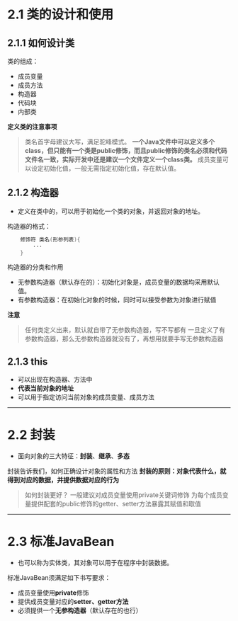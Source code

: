 # 2.1 类的设计和使用

## 2.1.1 如何设计类

类的组成：
- 成员变量
- 成员方法
- 构造器
- 代码块 
- 内部类

**定义类的注意事项**
>类名首字母建议大写，满足驼峰模式。
>**一个Java文件中可以定义多个class，但只能有一个类是public修饰，而且public修饰的类名必须和代码文件名一致，实际开发中还是建议一个文件定义一个class类。**
>成员变量可以设定初始化值，一般无需指定初始化值，存在默认值。

## 2.1.2 构造器
- 定义在类中的，可以用于初始化一个类的对象，并返回对象的地址。

构造器的格式：
```java
	修饰符 类名(形参列表){
		···
	}
```

构造器的分类和作用
- 无参数构造器（默认存在的）：初始化对象是，成员变量的数据均采用默认值。
- 有参数构造器：在初始化对象的时候，同时可以接受参数为对象进行赋值

**注意**
>任何类定义出来，默认就自带了无参数构造器，写不写都有
>一旦定义了有参数构造器，那么无参数构造器就没有了，再想用就要手写无参数构造器


## 2.1.3 this
- 可以出现在构造器、方法中
- **代表当前对象的地址**
- 可以用于指定访问当前对象的成员变量、成员方法

---
# 2.2 封装

- 面向对象的三大特征：**封装**、**继承**、**多态**

封装告诉我们，如何正确设计对象的属性和方法
**封装的原则：对象代表什么，就得到对应的数据，并提供数据对应的行为**

>如何封装更好？
>一般建议对成员变量使用private关键词修饰
>为每个成员变量提供配套的public修饰的getter、setter方法暴露其赋值和取值


---
# 2.3 标准JavaBean
- 也可以称为实体类，其对象可以用于在程序中封装数据。

标准JavaBean须满足如下书写要求：
- 成员变量使用**private**修饰
- 提供成员变量对应的**setter、getter方法**
- 必须提供一个**无参构造器**（默认存在的也行）

